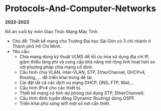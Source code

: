 # Protocols-And-Computer-Networks
**2022-2023**

Đồ án cuối kỳ môn Giao Thức Mạng Máy Tính.

- Chủ đề: Thiết kế mạng cho Trường Đại học Sài Gòn có 3 chi nhánh ở Thành phố Hồ Chí Minh.
- Yêu cầu:
    + Chia mạng dùng kỹ thuật VLMS để tối ưu hóa sử dụng địa chỉ IP, giảm thiểu lãng phí và cung cấp khả năng mở rộng linh hoạt hơn so với phương pháp chia mạng cố định.
    + Cấu hình chia VLAN, inter-VLAN, STP, EtherChannel, DHCPv4, Routing, ... để triển khai trong đề tài.
    + Cài đặt tất cả các dịch vụ mạng DHCP, DNS, FTP, Mail,...
    + Cấu hình IPv4 cho các thiết bị.
    + Thiết kế mạng có tính dự phòng (sử dụng STP, EtherChannel).
    + Cấu hình định tuyến động (Dynamic Routing) dùng OSPF.
    + Triển khai phủ sóng wifi một số nơi cần thiết.